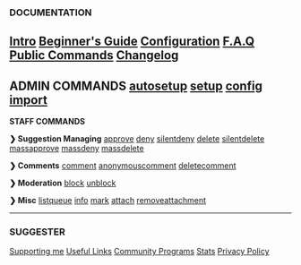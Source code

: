 
### **DOCUMENTATION**
[Intro](home.md)
[Beginner's Guide](beginner-guide.md)
[Configuration](config/configuration.md)
[F.A.Q](faq.md)
[Public Commands](sumup.md)
[Changelog](changelog.md)
---

**ADMIN COMMANDS**
[autosetup](admin/autosetup.md)
[setup](admin/setup.md)
[config](config/configuration.md)
[import](admin/import.md)
---

**STAFF COMMANDS**

**❯ Suggestion Managing**
[approve](staff/approve.md)
[deny](staff/deny.md)
[silentdeny](staff/silentdeny.md)
[delete](staff/delete.md)
[silentdelete](staff/silentdelete.md)
[massapprove](staff/massapprove.md)
[massdeny](staff/massdeny.md)
[massdelete](staff/massdelete.md)

**❯ Comments**
[comment](staff/comment.md)
[anonymouscomment](staff/acomment.md)
[deletecomment](staff/deletecomment.md)

**❯ Moderation**
[block](staff/block.md)
[unblock](staff/unblock.md)

**❯ Misc**
[listqueue](staff/listqueue.md)
[info](staff/info.md)
[mark](staff/mark.md)
[attach](staff/attach.md)
[removeattachment](staff/removeattachment.md)

---

### **SUGGESTER**
[Supporting me](supporting/info.md)
[Useful Links](usefullinks.md)
[Community Programs](community-programs.md)
[Stats](botstats.md)
[Privacy Policy](legal.md)

